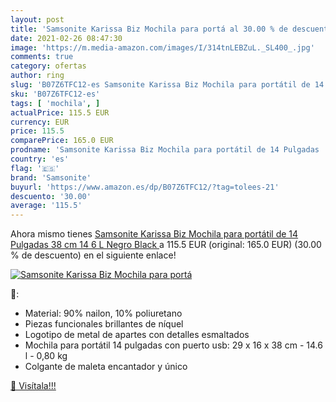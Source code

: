```yaml
---
layout: post
title: 'Samsonite Karissa Biz Mochila para portá al 30.00 % de descuento'
date: 2021-02-26 08:47:30
image: 'https://m.media-amazon.com/images/I/314tnLEBZuL._SL400_.jpg'
comments: true
category: ofertas
author: ring
slug: 'B07Z6TFC12-es Samsonite Karissa Biz Mochila para portátil de 14 Pulgadas...'
sku: 'B07Z6TFC12-es'
tags: [ 'mochila', ]
actualPrice: 115.5 EUR
currency: EUR
price: 115.5
comparePrice: 165.0 EUR
prodname: 'Samsonite Karissa Biz Mochila para portátil de 14 Pulgadas  38 cm  14 6 L   Negro  Black '
country: 'es'
flag: '🇪🇸'
brand: 'Samsonite'
buyurl: 'https://www.amazon.es/dp/B07Z6TFC12/?tag=tolees-21'
descuento: '30.00'
average: '115.5'
---
```


Ahora mismo tienes [Samsonite Karissa Biz Mochila para portátil de 14 Pulgadas  38 cm  14 6 L   Negro  Black ](https://www.amazon.es/dp/B07Z6TFC12/?tag=tolees-21) a 115.5 EUR (original: 165.0 EUR) (30.00 %  de descuento) en el siguiente enlace!

[![Samsonite Karissa Biz Mochila para portá](https://m.media-amazon.com/images/I/314tnLEBZuL._SL400_.jpg)](https://www.amazon.es/dp/B07Z6TFC12/?tag=tolees-21)

🔎:

- Material: 90% nailon, 10% poliuretano
- Piezas funcionales brillantes de níquel
- Logotipo de metal de apartes con detalles esmaltados
- Mochila para portátil 14 pulgadas con puerto usb: 29 x 16 x 38 cm - 14.6 l - 0,80 kg
- Colgante de maleta encantador y único

[🛒 Visítala!!!](https://www.amazon.es/dp/B07Z6TFC12/?tag=tolees-21)
